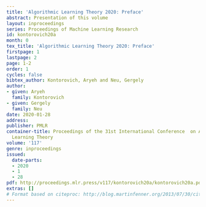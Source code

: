 ```yaml
---
title: 'Algorithmic Learning Theory 2020: Preface'
abstract: Presentation of this volume
layout: inproceedings
series: Proceedings of Machine Learning Research
id: kontorovich20a
month: 0
tex_title: 'Algorithmic Learning Theory 2020: Preface'
firstpage: 1
lastpage: 2
page: 1-2
order: 1
cycles: false
bibtex_author: Kontorovich, Aryeh and Neu, Gergely
author:
- given: Aryeh
  family: Kontorovich
- given: Gergely
  family: Neu
date: 2020-01-28
address: 
publisher: PMLR
container-title: Proceedings of the 31st International Conference  on Algorithmic
  Learning Theory
volume: '117'
genre: inproceedings
issued:
  date-parts:
  - 2020
  - 1
  - 28
pdf: http://proceedings.mlr.press/v117/kontorovich20a/kontorovich20a.pdf
extras: []
# Format based on citeproc: http://blog.martinfenner.org/2013/07/30/citeproc-yaml-for-bibliographies/
---
```

